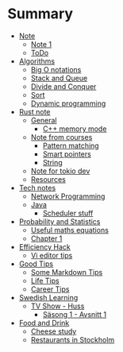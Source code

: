 # Summary

- [Note](./note.md)
  - [Note 1](./note/1.md)
  - [ToDo](./note/todo.md)
- [Algorithms](./algorithms/algorithms.md)
  - [Big O notations](./algorithms/1.md)
  - [Stack and Queue](./algorithms/stack_queue.md)
  - [Divide and Conquer](./algorithms/devide_conquer.md)
  - [Sort](./algorithms/sort.md)
  - [Dynamic programming](./algorithms/dynamic_programming.md)
- [Rust note](./rust_note/rust.md)
  - [General]()
    - [C++ memory mode](./rust_note/general/cpp_memory_model.md)  
  - [Note from courses]()
    - [Pattern matching](./rust_note/courses/pattern_matching.md)
    - [Smart pointers](./rust_note/courses/smart_pointers.md)
    - [String](./rust_note/courses/string.md)
  - [Note for tokio dev](./rust_note/tokio.md)
  - [Resources](./rust_note/resources.md)
- [Tech notes]()
  - [Network Programming](./tech/network_programming.md)
  - [Java](./tech/java/java.md)
    - [Scheduler stuff](./tech/java/scheduler.md)
- [Probability and Statistics](./prob_and_stats/mit_course/readme.md)
  - [Useful maths equations](./prob_and_stats/maths.md)
  - [Chapter 1](./prob_and_stats/mit_course/chapter_1.md)
- [Efficiency Hack]()
  - [Vi editor tips](./efficiency/vi.md)
- [Good Tips]()
  - [Some Markdown Tips](./sub/topic_1.md)
  - [Life Tips](./sub/life_tips.md)
  - [Career Tips](./sub/career_tips.md)
- [Swedish Learning](./swedish/readme.md)
  - [TV Show - Huss](./swedish/shows/huss/huss.md)
    - [Säsong 1 - Avsnitt 1](./swedish/shows/huss/s1a1.md)
- [Food and Drink]()
  - [Cheese study](./food_and_drink/cheese.md)
  - [Restaurants in Stockholm](./food_and_drink/stockholm_restaurants.md)
